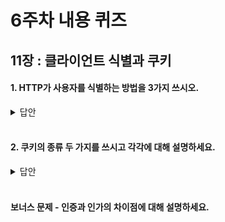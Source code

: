 # 6주차 내용 퀴즈

## 11장 : 클라이언트 식별과 쿠키

#### 1. HTTP가 사용자를 식별하는 방법을 3가지 쓰시오.

<details>
<summary>답안</summary>
<div markdown="1">

IP주소 / fat URL / 쿠키 / 사용자 로그인

</div>
</details>

<br>

#### 2. 쿠키의 종류 두 가지를 쓰시고 각각에 대해 설명하세요.

<details>
<summary>답안</summary>
<div markdown="1">

세션쿠키: 사용자의 사이트 탐색 관련 설정을 저장한다. 임시적인 쿠키로 브라우저를 닫으면 삭제된다.
지속쿠키: 브라우저를 닫아도 삭제되지 않고 길게 유지된다. 주가적으로 방문하는 사이트 정보를 저장한다.

</div>
</details>

 <br>

#### 보너스 문제 - 인증과 인가의 차이점에 대해 설명하세요.
